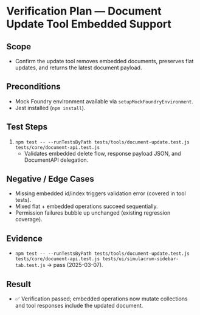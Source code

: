 # Verification Plan — Document Update Tool Embedded Support

## Scope
- Confirm the update tool removes embedded documents, preserves flat updates, and returns the latest document payload.

## Preconditions
- Mock Foundry environment available via `setupMockFoundryEnvironment`.
- Jest installed (`npm install`).

## Test Steps
1. `npm test -- --runTestsByPath tests/tools/document-update.test.js tests/core/document-api.test.js`
   - Validates embedded delete flow, response payload JSON, and DocumentAPI delegation.

## Negative / Edge Cases
- Missing embedded id/index triggers validation error (covered in tool tests).
- Mixed flat + embedded operations succeed sequentially.
- Permission failures bubble up unchanged (existing regression coverage).

## Evidence
- `npm test -- --runTestsByPath tests/tools/document-update.test.js tests/core/document-api.test.js tests/ui/simulacrum-sidebar-tab.test.js` → pass (2025-03-07).

## Result
- ✅ Verification passed; embedded operations now mutate collections and tool responses include the updated document.
